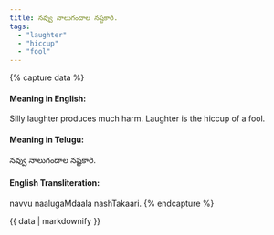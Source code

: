 ```yaml
---
title: నవ్వు నాలుగందాల నష్టకారి.
tags:
  - "laughter"
  - "hiccup"
  - "fool"
---
```


{% capture data %}
#### Meaning in English:
Silly laughter produces much harm.
Laughter is the hiccup of a fool.

#### Meaning in Telugu:
నవ్వు నాలుగందాల నష్టకారి.

#### English Transliteration:
navvu naalugaMdaala nashTakaari.
{% endcapture %}

{{ data | markdownify }}

